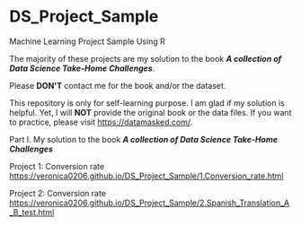 # DS_Project_Sample
Machine Learning Project Sample Using R

The majority of these projects are my solution to the book ***A collection of Data Science Take-Home Challenges***.

Please **DON'T** contact me for the book and/or the dataset.

This repository is only for self-learning purpose. I am glad if my solution is helpful. Yet, I will **NOT** provide the original book or the data files. If you want to practice, please visit <https://datamasked.com/>.

Part I. My solution to the book ***A collection of Data Science Take-Home Challenges***

Project 1: Conversion rate <https://veronica0206.github.io/DS_Project_Sample/1.Conversion_rate.html>

Project 2: Conversion rate <https://veronica0206.github.io/DS_Project_Sample/2.Spanish_Translation_A_B_test.html>
